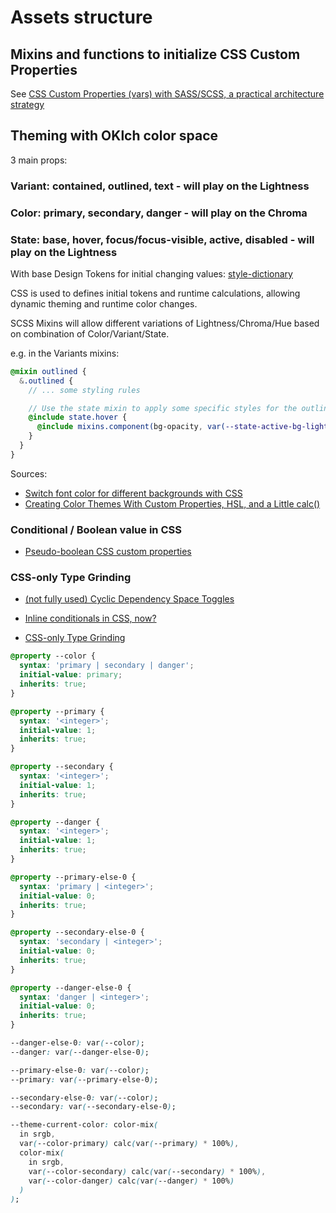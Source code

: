 # Assets structure

## Mixins and functions to initialize CSS Custom Properties

See [CSS Custom Properties (vars) with SASS/SCSS, a practical architecture strategy](https://dev.to/felipperegazio/css-custom-properties-vars-with-sass-scss-a-practical-architecture-strategy-1m88)

## Theming with OKlch color space

3 main props:

### Variant: contained, outlined, text - will play on the Lightness

### Color: primary, secondary, danger - will play on the Chroma

### State: base, hover, focus/focus-visible, active, disabled - will play on the Lightness

With base Design Tokens for initial changing values: [style-dictionary](https://github.com/amzn/style-dictionary/tree/main)

CSS is used to defines initial tokens and runtime calculations, allowing dynamic theming and runtime color changes.

SCSS Mixins will allow different variations of Lightness/Chroma/Hue based on combination of Color/Variant/State.

e.g. in the Variants mixins:

```scss
@mixin outlined {
  &.outlined {
    // ... some styling rules

    // Use the state mixin to apply some specific styles for the outlined variant combined with the hover state
    @include state.hover {
      @include mixins.component(bg-opacity, var(--state-active-bg-lightness));
    }
  }
}
```

Sources:

- [Switch font color for different backgrounds with CSS](https://css-tricks.com/switch-font-color-for-different-backgrounds-with-css/)
- [Creating Color Themes With Custom Properties, HSL, and a Little calc()](https://css-tricks.com/creating-color-themes-with-custom-properties-hsl-and-a-little-calc/)

### Conditional / Boolean value in CSS

- [Pseudo-boolean CSS custom properties](https://keithclark.co.uk/articles/pseudo-boolean-css-custom-properties/)

### CSS-only Type Grinding

- [(not fully used) Cyclic Dependency Space Toggles](https://kizu.dev/cyclic-toggles/)

- [Inline conditionals in CSS, now?](https://lea.verou.me/blog/2024/css-conditionals-now/)

- [CSS-only Type Grinding](https://www.bitovi.com/blog/css-only-type-grinding-casting-tokens-into-useful-values)

```css
@property --color {
  syntax: 'primary | secondary | danger';
  initial-value: primary;
  inherits: true;
}

@property --primary {
  syntax: '<integer>';
  initial-value: 1;
  inherits: true;
}

@property --secondary {
  syntax: '<integer>';
  initial-value: 1;
  inherits: true;
}

@property --danger {
  syntax: '<integer>';
  initial-value: 1;
  inherits: true;
}

@property --primary-else-0 {
  syntax: 'primary | <integer>';
  initial-value: 0;
  inherits: true;
}

@property --secondary-else-0 {
  syntax: 'secondary | <integer>';
  initial-value: 0;
  inherits: true;
}

@property --danger-else-0 {
  syntax: 'danger | <integer>';
  initial-value: 0;
  inherits: true;
}

--danger-else-0: var(--color);
--danger: var(--danger-else-0);

--primary-else-0: var(--color);
--primary: var(--primary-else-0);

--secondary-else-0: var(--color);
--secondary: var(--secondary-else-0);

--theme-current-color: color-mix(
  in srgb,
  var(--color-primary) calc(var(--primary) * 100%),
  color-mix(
    in srgb,
    var(--color-secondary) calc(var(--secondary) * 100%),
    var(--color-danger) calc(var(--danger) * 100%)
  )
);
```
